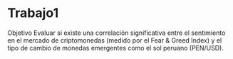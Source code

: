 # Trabajo1
Objetivo Evaluar si existe una correlación significativa entre el sentimiento en el mercado de criptomonedas (medido por el Fear &amp; Greed Index) y el tipo de cambio de monedas emergentes como el sol peruano (PEN/USD).
